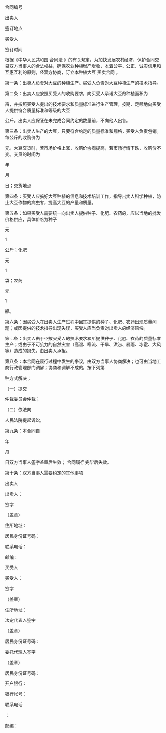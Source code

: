 
 



合同编号



                




出卖人



                




      


签订地点



                






买受人



                




      


签订时间



                




   



根据《中华人民共和国
合同法
》的有关规定，为加快发展农村经济，保护合同交易双方当事人的合法权益，确保农业种植增产增收，本着公平、公正、诚实信用和互惠互利的原则，经双方协商，订立本种植大豆
买卖合同
。




第一条：出卖人负责对大豆的种植生产。买受人负责对大豆种植生产的技术指导。




第二条：出卖人应按照买受人的收购要求，向买受人承诺大豆的种植面积为



      



亩，并按照买受人提出的技术要求和质量标准进行生产管理，按期、足额地向买受人提供符合质量标准和等级的大豆

 


       




公斤。出卖人应保证在未完成合同约定的数量前，不向他人出售。




第三条：出卖人生产的大豆，只要符合约定的质量标准和规格，买受人负责包销。每公斤的收购价为



       



元。大豆交货时，若市场价格上涨，收购价协商提高，若市场行情下跌，收购价不变。交货的时间为



     



年



   



月



   



日；交货地点



                             




第四条：买受人应搞好大豆种植的信息和技术培训工作，指导出卖人科学种植，防止大豆作物的病虫害，提高大豆的产量和质量。




第五条：如果买受人需要统一向出卖人提供种子、化肥、农药的，应以当地的批发价格供应，具体价格为种子



    



元





 
1

公斤；化肥



      



元

1

袋；农药



       



元

1

瓶。




第六条：因买受人在出卖人生产过程中因其提供的种子、化肥、农药出现质量问题；或因提供的技术指导出现失误，买受人应当负责对出卖人的经济赔偿。




第七条：出卖人由于不按买受人的技术要求和所提供种子、化肥、农药的质量标准生产；或由于不可抗力的自然灾害（高温、寒流、干旱、洪涝、暴雨、冰雹、大风等）造成的损失，由出卖人承担。




第八条：本合同在履行过程中发生的争议，由双方当事人协商解决；也可由当地工商行政管理部门调解；协商和调解不成的，按下列第



         



种方式解决；




（一）提交



           



仲裁委员会仲裁；




（二）依法向



             



人民法院提起诉讼。




第九条：本合同自



      



年



   



月



   



日双方当事人签字盖章后生效；
合同履行
完毕后失效。




第十条：双方当事人需要约定的其他事项










                                                   










           





        

                                    






                                                   






                                                   




 





 

  

   

出卖人




出卖人：


    


签字

 



 


（盖章）




住所地址：




 


居民身份证号码：




 


联系电话：




 


邮编：









   

买受人




买受人：


       


签字




（盖章）




住所地址：




法定代表人签字


     


（盖章）




居民身份证号码：




委托代理人签字


     


（盖章）




居民身份证号码：




开户银行：




银行帐号：




联系电话

 

：


         



邮编：





  

 






 


 

 
 
 
 
 
  


  
 

  


  


  
 
 
 
 

